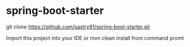 # spring-boot-starter

git clone https://github.com/sastry91/spring-boot-starter.git

Import this project into your IDE or mvn clean install from command promt
